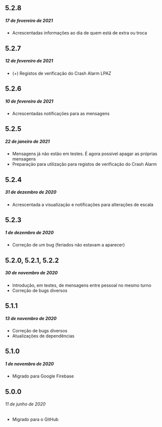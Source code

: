 ## 5.2.8
##### *17 de fevereiro de 2021*

- Acrescentadas informações ao dia de quem está de extra ou troca

## 5.2.7
##### *12 de fevereiro de 2021*

- (+) Registos de verificação do Crash Alarm LPAZ

## 5.2.6
##### *10 de fevereiro de 2021*

- Acrescentadas notificações para as mensagens

## 5.2.5
##### *22 de janeiro de 2021*

- Mensagens já não estão em testes. É agora possível apagar as próprias mensagens
- Preparação para utilização para registos de verificação do Crash Alarm

## 5.2.4
##### *31 de dezembro de 2020*

- Acrescentada a visualização e notificações para alterações de escala

## 5.2.3
##### *1 de dezembro de 2020*

- Correção de um bug (feriados não estavam a aparecer)

## 5.2.0, 5.2.1, 5.2.2
##### *30 de novembro de 2020*

- Introdução, em testes, de mensagens entre pessoal no mesmo turno
- Correção de bugs diversos

## 5.1.1
##### *13 de novembro de 2020*

- Correção de bugs diversos
- Atualizações de dependências

## 5.1.0
##### *1 de novembro de 2020*

- Migrado para Google Firebase

## 5.0.0
###### *11 de junho de 2020*

- Migrado para o GitHub
